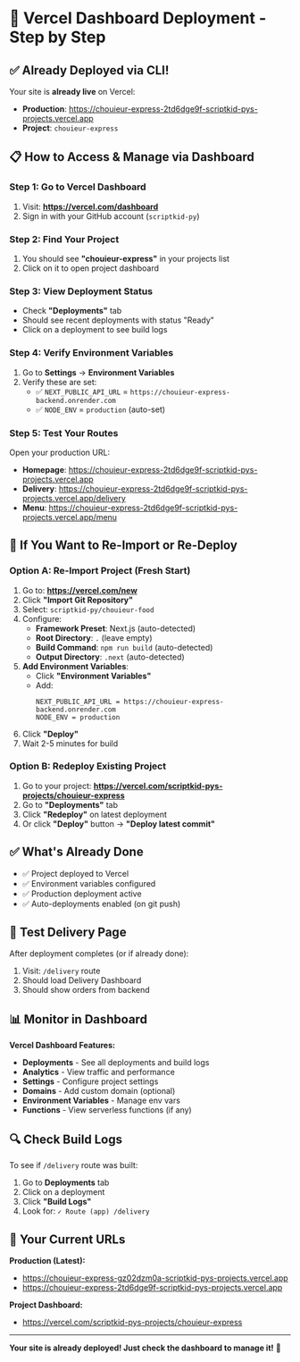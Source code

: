 # 🚀 Vercel Dashboard Deployment - Step by Step

## ✅ Already Deployed via CLI!

Your site is **already live** on Vercel:
- **Production**: https://chouieur-express-2td6dge9f-scriptkid-pys-projects.vercel.app
- **Project**: `chouieur-express`

## 📋 How to Access & Manage via Dashboard

### **Step 1: Go to Vercel Dashboard**
1. Visit: **https://vercel.com/dashboard**
2. Sign in with your GitHub account (`scriptkid-py`)

### **Step 2: Find Your Project**
1. You should see **"chouieur-express"** in your projects list
2. Click on it to open project dashboard

### **Step 3: View Deployment Status**
- Check **"Deployments"** tab
- Should see recent deployments with status "Ready"
- Click on a deployment to see build logs

### **Step 4: Verify Environment Variables**
1. Go to **Settings** → **Environment Variables**
2. Verify these are set:
   - ✅ `NEXT_PUBLIC_API_URL` = `https://chouieur-express-backend.onrender.com`
   - ✅ `NODE_ENV` = `production` (auto-set)

### **Step 5: Test Your Routes**
Open your production URL:
- **Homepage**: https://chouieur-express-2td6dge9f-scriptkid-pys-projects.vercel.app
- **Delivery**: https://chouieur-express-2td6dge9f-scriptkid-pys-projects.vercel.app/delivery
- **Menu**: https://chouieur-express-2td6dge9f-scriptkid-pys-projects.vercel.app/menu

## 🔄 If You Want to Re-Import or Re-Deploy

### **Option A: Re-Import Project (Fresh Start)**
1. Go to: **https://vercel.com/new**
2. Click **"Import Git Repository"**
3. Select: `scriptkid-py/chouieur-food`
4. Configure:
   - **Framework Preset**: Next.js (auto-detected)
   - **Root Directory**: `.` (leave empty)
   - **Build Command**: `npm run build` (auto-detected)
   - **Output Directory**: `.next` (auto-detected)
5. **Add Environment Variables**:
   - Click **"Environment Variables"**
   - Add:
     ```
     NEXT_PUBLIC_API_URL = https://chouieur-express-backend.onrender.com
     NODE_ENV = production
     ```
6. Click **"Deploy"**
7. Wait 2-5 minutes for build

### **Option B: Redeploy Existing Project**
1. Go to your project: **https://vercel.com/scriptkid-pys-projects/chouieur-express**
2. Go to **"Deployments"** tab
3. Click **"Redeploy"** on latest deployment
4. Or click **"Deploy"** button → **"Deploy latest commit"**

## ✅ What's Already Done

- ✅ Project deployed to Vercel
- ✅ Environment variables configured
- ✅ Production deployment active
- ✅ Auto-deployments enabled (on git push)

## 🧪 Test Delivery Page

After deployment completes (or if already done):
1. Visit: `/delivery` route
2. Should load Delivery Dashboard
3. Should show orders from backend

## 📊 Monitor in Dashboard

**Vercel Dashboard Features:**
- **Deployments** - See all deployments and build logs
- **Analytics** - View traffic and performance
- **Settings** - Configure project settings
- **Domains** - Add custom domain (optional)
- **Environment Variables** - Manage env vars
- **Functions** - View serverless functions (if any)

## 🔍 Check Build Logs

To see if `/delivery` route was built:
1. Go to **Deployments** tab
2. Click on a deployment
3. Click **"Build Logs"**
4. Look for: `✓ Route (app) /delivery`

## 🎯 Your Current URLs

**Production (Latest):**
- https://chouieur-express-gz02dzm0a-scriptkid-pys-projects.vercel.app
- https://chouieur-express-2td6dge9f-scriptkid-pys-projects.vercel.app

**Project Dashboard:**
- https://vercel.com/scriptkid-pys-projects/chouieur-express

---

**Your site is already deployed! Just check the dashboard to manage it!** 🎉

